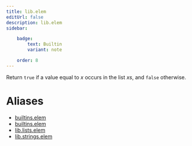 ```yaml
---
title: lib.elem
editUrl: false
description: lib.elem
sidebar:

    badge:
        text: Builtin
        variant: note

    order: 8
---
```


Return `true` if a value equal to *x* occurs in the list *xs*, and
`false` otherwise.


# Aliases

- [builtins.elem](/nix-doc-comments/reference/builtins/builtins-elem)
- [builtins.elem](/nix-doc-comments/reference/builtins/builtins-elem)
- [lib.lists.elem](/nix-doc-comments/reference/lib/lists/lib-lists-elem)
- [lib.strings.elem](/nix-doc-comments/reference/lib/strings/lib-strings-elem)


